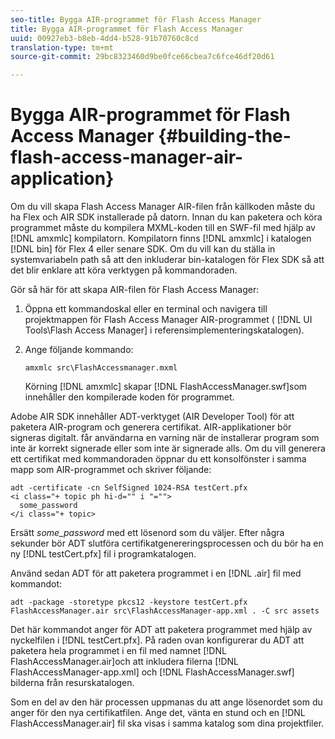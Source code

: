 ```yaml
---
seo-title: Bygga AIR-programmet för Flash Access Manager
title: Bygga AIR-programmet för Flash Access Manager
uuid: 00927eb3-b8eb-4dd4-b528-91b70760c8cd
translation-type: tm+mt
source-git-commit: 29bc8323460d9be0fce66cbea7c6fce46df20d61

---
```



# Bygga AIR-programmet för Flash Access Manager {#building-the-flash-access-manager-air-application}

Om du vill skapa Flash Access Manager AIR-filen från källkoden måste du ha Flex och AIR SDK installerade på datorn. Innan du kan paketera och köra programmet måste du kompilera MXML-koden till en SWF-fil med hjälp av [!DNL amxmlc] kompilatorn. Kompilatorn finns [!DNL amxmlc] i katalogen [!DNL bin] för Flex 4 eller senare SDK. Om du vill kan du ställa in systemvariabeln path så att den inkluderar bin-katalogen för Flex SDK så att det blir enklare att köra verktygen på kommandoraden.

Gör så här för att skapa AIR-filen för Flash Access Manager:

1. Öppna ett kommandoskal eller en terminal och navigera till projektmappen för Flash Access Manager AIR-programmet ( [!DNL UI Tools\Flash Access Manager] i referensimplementeringskatalogen).
1. Ange följande kommando:

   ```
   amxmlc src\FlashAccessmanager.mxml
   ```

   Körning [!DNL amxmlc] skapar [!DNL FlashAccessManager.swf]som innehåller den kompilerade koden för programmet.

Adobe AIR SDK innehåller ADT-verktyget (AIR Developer Tool) för att paketera AIR-program och generera certifikat. AIR-applikationer bör signeras digitalt. får användarna en varning när de installerar program som inte är korrekt signerade eller som inte är signerade alls. Om du vill generera ett certifikat med kommandoraden öppnar du ett konsolfönster i samma mapp som AIR-programmet och skriver följande:

```
adt -certificate -cn SelfSigned 1024-RSA testCert.pfx  
<i class="+ topic ph hi-d="" i "="">
  some_password 
</i class="+ topic>
```

Ersätt *some_password* med ett lösenord som du väljer. Efter några sekunder bör ADT slutföra certifikatgenereringsprocessen och du bör ha en ny [!DNL testCert.pfx] fil i programkatalogen.

Använd sedan ADT för att paketera programmet i en [!DNL .air] fil med kommandot:

```
adt -package -storetype pkcs12 -keystore testCert.pfx FlashAccessManager.air src\FlashAccessManager-app.xml . -C src assets
```

Det här kommandot anger för ADT att paketera programmet med hjälp av nyckelfilen i [!DNL testCert.pfx]. På raden ovan konfigurerar du ADT att paketera hela programmet i en fil med namnet [!DNL FlashAccessManager.air]och att inkludera filerna [!DNL FlashAccessManager-app.xml] och [!DNL FlashAccessManager.swf] bilderna från resurskatalogen.

Som en del av den här processen uppmanas du att ange lösenordet som du anger för den nya certifikatfilen. Ange det, vänta en stund och en [!DNL FlashAccessManager.air] fil ska visas i samma katalog som dina projektfiler.
